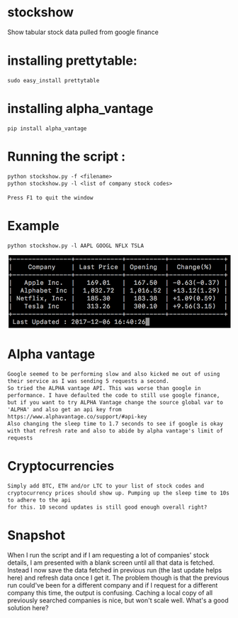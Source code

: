 # stockshow
Show tabular stock data pulled from google finance

# installing prettytable:
    sudo easy_install prettytable

# installing alpha_vantage
    pip install alpha_vantage

# Running the script :
    python stockshow.py -f <filename>
    python stockshow.py -l <list of company stock codes>

    Press F1 to quit the window
# Example
    python stockshow.py -l AAPL GOOGL NFLX TSLA

![alt text](https://github.com/yahskakn/stockshow/blob/master/output.png)

# Alpha vantage
    Google seemed to be performing slow and also kicked me out of using their service as I was sending 5 requests a second. 
    So tried the ALPHA vantage API. This was worse than google in performance. I have defaulted the code to still use google finance,
    but if you want to try ALPHA Vantage change the source global var to 'ALPHA' and also get an api key from https://www.alphavantage.co/support/#api-key
    Also changing the sleep time to 1.7 seconds to see if google is okay with that refresh rate and also to abide by alpha vantage's limit of requests

# Cryptocurrencies
    Simply add BTC, ETH and/or LTC to your list of stock codes and cryptocurrency prices should show up. Pumping up the sleep time to 10s to adhere to the api 
    for this. 10 second updates is still good enough overall right?

# Snapshot
When I run the script and if I am requesting a lot of companies' stock details, I am presented with a blank screen until all that data is fetched.
Instead I now save the data fetched in previous run (the last update helps here) and refresh data once I get it.
The problem though is that the previous run could've been for a different company and if I request for a different company this time, the output is confusing.
Caching a local copy of all previously searched companies is nice, but won't scale well. What's a good solution here?
